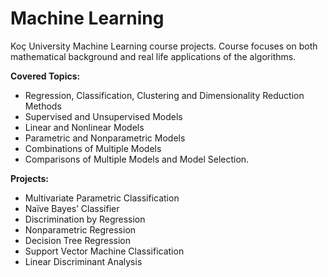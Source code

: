 # Machine Learning
Koç University Machine Learning course projects. Course focuses on both mathematical background and real life applications of the algorithms.
</br>

**Covered Topics:**
- Regression, Classification, Clustering and Dimensionality Reduction Methods
- Supervised and Unsupervised Models
- Linear and Nonlinear Models
- Parametric and Nonparametric Models
- Combinations of Multiple Models
- Comparisons of Multiple Models and Model Selection.

**Projects:**
- Multivariate Parametric Classification
- Naïve Bayes’ Classifier
- Discrimination by Regression
- Nonparametric Regression
- Decision Tree Regression
- Support Vector Machine Classification
- Linear Discriminant Analysis
